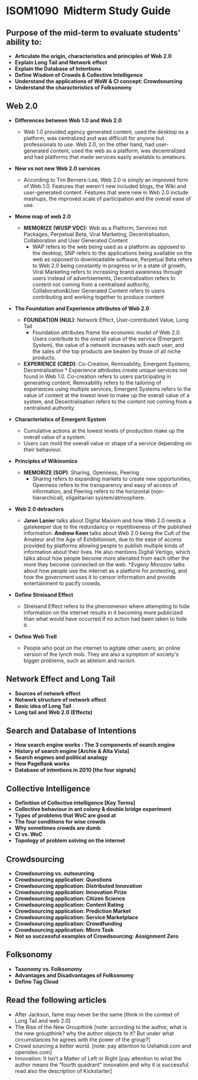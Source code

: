 # ISOM1090  Midterm Study Guide 

## Purpose of the mid-term to evaluate students’ ability to:
* **Articulate the origin, characteristics and principles of Web 2.0**
* **Explain Long Tail and Network effect**
* **Explain the Database of Intentions**
* **Define Wisdom of Crowds & Collective Intelligence**
* **Understand the applications of WoW & CI concept: Crowdsourcing**
* **Understand the characteristics of Folksonomy**

## Web 2.0
* **Differences between Web 1.0 and Web 2.0**
  * Web 1.0 provided agency generated content, used the desktop as a platform, was centralized and was difficult for anyone but professionals to use. Web 2.0, on the other hand, had user-generated content, used the web as a platform, was decentralized and had platforms that made services easily available to amateurs.
* **New vs not new Web 2.0 services**
  * According to Tim Berners-Lee, Web 2.0 is simply an improved form of Web 1.0. Features that weren't new included blogs, the Wiki and user-generated content. Features that were new in Web 2.0 include mashups, the improved scale of participation and the overall ease of use.
* **Meme map of web 2.0**
  * **MEMORIZE (WUSP VDC):** Web as a Platform, Services not Packages, Perpetual Beta, Viral Marketing, Decentralisation, Collaboration and User Generated Content
    * WAP refers to the web being used as a platform as opposed to the desktop, SNP refers to the applications being available on the web as opposed to downloadable software, Perpetual Beta refers to Web 2.0 being constantly in progress or in a state of growth, Viral Marketing refers to increasing brand awareness through users instead of advertisements, Decentralisation refers to content not coming from a centralised authority, Collaboration&User Generated Content refers to users contributing and working together to produce content
* **The Foundation and Experience attributes of Web 2.0**
  * **FOUNDATION (NUL)**: Network Effect, User-contributed Value, Long Tail
    * Foundation attributes frame the economic model of Web 2.0. Users contribute to the overall value of the service (Emergent System), the value of a network increases with each user, and the sales of the top products are beaten by those of all niche products.
  * **EXPERIENCE (CRED)**: Co-Creation, Remixability, Emergent Systems, Decentralisation
        * Experience attributes create unique services not found in Web 1.0. Co-creation refers to users participating in generating content, Remixability refers to the tailoring of experiences using multiple services, Emergent Systems refers to the value of content at the lowest level to make up the overall value of a system, and Decentralisation refers to the content not coming from a centralised authority.
* **Characteristics of Emergent System**
  * Cumulative actions at the lowest levels of production make up the overall value of a system.
  * Users can mold the overall value or shape of a service depending on their behaviour.

* **Principles of Wikinomics**
  * **MEMORIZE (SOP)**: Sharing, Openness, Peering
    * Sharing refers to expanding markets to create new opportunities, Openness refers to the transparency and easy of access of information, and Peering refers to the horizontal (non-hierarchical), eligalitarian system/atmosphere.
* **Web 2.0 detractors**
    * **Jaron Lanier** talks about Digital Maoism and how Web 2.0 needs a gatekeeper due to the redundancy or repetitiveness of the published information. **Andrew Keen** talks about Web 2.0 being the Cult of the Amateur and the Age of Exhibitionism, due to the ease of access provided by platforms allowing people to publish multiple kinds of information about their lives. He also mentions Digital Vertigo, which talks about how people become more alienated from each other the more they become connected on the web. **Evgeny Morozov* talks about how people use the internet as a platform for protesting, and how the government uses it to censor information and provide entertainment to pacify crowds. 
* **Define Streisand Effect**
  * Streisand Effect refers to the phenomenon where attempting to hide information on the internet results in it becoming more publicized than what would have occurred if no action had been taken to hide it.
* **Define Web Troll**
  * People who post on the internet to agitate other users; an online version of the lynch mob. They are also a symptom of society's bigger problems, such as ableism and racism.

## Network Effect and Long Tail
* **Sources of network effect**
* **Network structure of network effect**
* **Basic idea of Long Tail**
* **Long tail and Web 2.0 (Effects)**

## Search and Database of Intentions
* **How search engine works : The 3 components of search engine**
* **History of search engine [Archie & Alta Vista]**
* **Search engines and political analogy**
* **How PageRank works**
* **Database of intentions in 2010 [the four signals]**

## Collective Intelligence
* **Definition of Collective intelligence [Key Terms]**
* **Collective behaviour in ant colony & double bridge experiment**
* **Types of problems that WoC are good at**
* **The four conditions for wise crowds**
* **Why sometimes crowds are dumb**
* **CI vs. WoC**
* **Topology of problem solving on the internet**

## Crowdsourcing
* **Crowdsourcing vs. outsourcing**
* **Crowdsourcing application: Questions**
* **Crowdsourcing application: Distributed Innovation**
* **Crowdsourcing application: Innovation Prize**
* **Crowdsourcing application: Citizen Science**
* **Crowdsourcing application: Content Rating**
* **Crowdsourcing application: Prediction Market**
* **Crowdsourcing application: Service Marketplace**
* **Crowdsourcing application: Crowdfunding**
* **Crowdsourcing application: Micro Task**
* **Not so successful examples of Crowdsourcing: Assignment Zero**

## Folksonomy
* **Taxonomy vs. Folksonomy**
* **Advantages and Disadvantages of Folksonomy**
* **Define Tag Cloud**


## Read the following articles
* After Jackson, fame may never be the same [think in the context of Long Tail and web 2.0]
* The Rise of the New Groupthink [note: according to the author, what is the new groupthink? why the author objects to it?  But under what circumstances he agrees with the power of the group?] 
* Crowd sourcing a better world.  [note: pay attention to Ushahidi.com and openideo.com] 
* Innovation: It Isn’t a Matter of Left or Right  [pay attention to what the author means the “fourth quadrant” innovation and why it is successful.  read also the description of Kickstarter]

